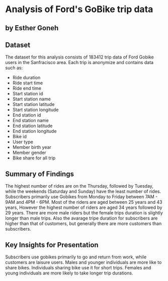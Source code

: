 # Analysis of Ford's GoBike trip data
## by Esther Goneh


## Dataset

The dataset for this analysis consists of 183412 trip data of Ford Gobike users in the Sanfracisco area. 
Each trip is anonymize and contains data such as:
* Ride duration
* Ride start time
* Ride end time                  
* Start station id           
* Start station name         
* Start station latitude     
* Start station longitude    
* End station id             
* End station name           
* End station latitude       
* End station longitude      
* Bike id                    
* User type                  
* Member birth year          
* Member gender              
* Bike share for all trip  


## Summary of Findings

The highest number of rides are on the Thursday, followed by Tuesday, while the weekends (Saturday and Sunday) have the least number of rides. Subscribers primarily use Gobikes from Monday to Friday between 7AM - 9AM and 4PM - 6PM. Most of the riders are aged between 25 years and 43 years, However the highest number of riders are aged 34 years followed by 29 years. There are more male riders but the female trips duration is slightly longer than male trips. Also the avarage tripe duration for subscribers are higher than that of customers, but generally there are more customers than subscribers.


## Key Insights for Presentation
Subscribers use gobikes primarily to go and return from work, while customers are laisure users. 
Males and younger individuals are more like to share bikes.
Individuals sharing bike use it for short trips.
Females and young individuals are more likely to take longer trip durations.